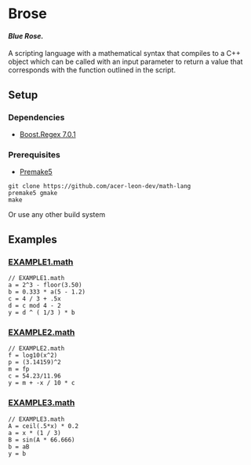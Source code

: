 # Brose

#### *Blue Rose.*

A scripting language with a mathematical syntax that compiles to a C++ object which can be called with an input parameter to return a value that corresponds with the function outlined in the script.

## Setup

### Dependencies
- [Boost.Regex 7.0.1](https://github.com/boostorg/regex)

### Prerequisites
- [Premake5](https://github.com/premake/premake-core)

```
git clone https://github.com/acer-leon-dev/math-lang
premake5 gmake
make
```
Or use any other build system

## Examples

### [EXAMPLE1.math](docs\Examples\EXAMPLE1.math)
```
// EXAMPLE1.math
a = 2^3 - floor(3.50)
b = 0.333 * a(5 - 1.2)
c = 4 / 3 + .5x
d = c mod 4 - 2
y = d ^ ( 1/3 ) * b
```

### [EXAMPLE2.math](docs\Examples\EXAMPLE2.math)
```
// EXAMPLE2.math
f = log10(x^2)
p = (3.14159)^2
m = fp
c = 54.23/11.96
y = m + -x / 10 * c
```

### [EXAMPLE3.math](docs\Examples\EXAMPLE3.math)
```
// EXAMPLE3.math
A = ceil(.5*x) * 0.2
a = x * (1 / 3)
B = sin(A * 66.666)
b = aB
y = b
```